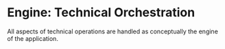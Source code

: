# Engine: Technical Orchestration

All aspects of technical operations are handled as conceptually the engine of the application. 